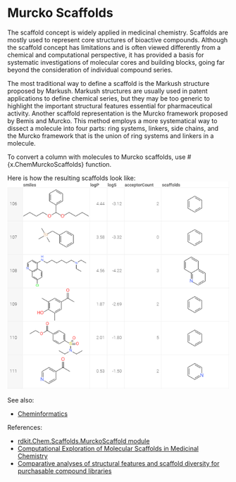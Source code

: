 <!-- TITLE: Murcko Scaffolds -->
<!-- SUBTITLE: -->

# Murcko Scaffolds

The scaffold concept is widely applied in medicinal chemistry. Scaffolds are mostly used to 
represent core structures of bioactive compounds. Although the scaffold concept has limitations 
and is often viewed differently from a chemical and computational perspective, it has provided 
a basis for systematic investigations of molecular cores and building blocks, going far beyond 
the consideration of individual compound series.

The most traditional way 
to define a scaffold is the Markush structure proposed by Markush. Markush structures 
are usually used in patent applications to define chemical series, but they may be too 
generic to highlight the important structural features essential for pharmaceutical activity. 
Another scaffold representation is the Murcko framework proposed by Bemis and Murcko. 
This method employs a more systematical way to dissect a molecule into four parts: ring 
systems, linkers, side chains, and the Murcko framework that is the union of ring systems 
and linkers in a molecule.

To convert a column with molecules to Murcko scaffolds, use #{x.ChemMurckoScaffolds} function. 

Here is how the resulting scaffolds look like:
![Murcko Scaffolds](../../../uploads/chem/murcko-scaffolds.png "Murcko Scaffolds")

See also:

* [Cheminformatics](../cheminformatics.md)

References:
* [rdkit.Chem.Scaffolds.MurckoScaffold module](http://rdkit.org/docs/source/rdkit.Chem.Scaffolds.MurckoScaffold.html)
* [Computational Exploration of Molecular Scaffolds in Medicinal Chemistry](http://europepmc.org/abstract/MED/26840095)
* [Comparative analyses of structural features and scaffold diversity for purchasable compound libraries](https://www.ncbi.nlm.nih.gov/pmc/articles/PMC5400773/)